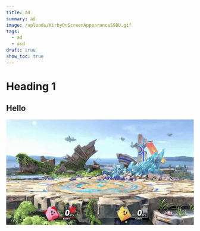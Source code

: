```yaml
---
title: ad
summary: ad
image: /uploads/KirbyOnScreenAppearanceSSBU.gif
tags:
  - ad
  - asd
draft: true
show_toc: true
---
```

# Heading 1

## Hello

![Image](/uploads/KirbyOnScreenAppearanceSSBU.gif)

